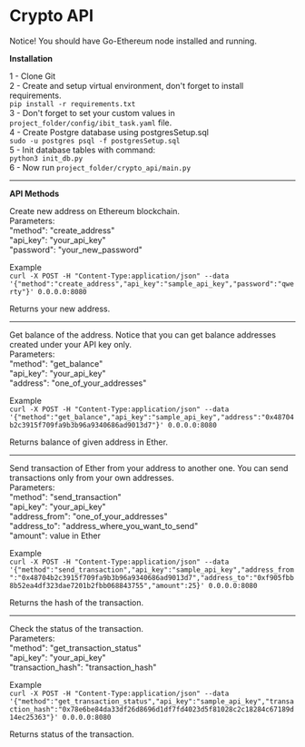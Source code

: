 # Crypto API
<p>Notice! You should have Go-Ethereum node installed and running.</p>
<p><b>Installation</b></p>
1 - Clone Git<br>
2 - Create and setup virtual environment, don't forget to install requirements.<br>
<code>pip install -r requirements.txt</code><br>
3 - Don't forget to set your custom values in <code>project_folder/config/ibit_task.yaml</code> file.<br>
4 - Create Postgre database using postgresSetup.sql<br> 
<code>sudo -u postgres psql -f postgresSetup.sql</code><br>
5 - Init database tables with command:<br>
<code>python3 init_db.py</code><br>
6 - Now run <code>project_folder/crypto_api/main.py</code><br>
<hr>
<p><b>API Methods</b></p>
<p>Create new address on Ethereum blockchain.<br>
Parameters:<br>
"method": "create_address"<br>
"api_key": "your_api_key"<br>
"password": "your_new_password"<br></p>
<p>Example<br>
<code>curl -X POST -H "Content-Type:application/json" --data '{"method":"create_address","api_key":"sample_api_key","password":"qwerty"}' 0.0.0.0:8080</code></p>
<p>Returns your new address.</p>
<hr>
<p>Get balance of the address. Notice that you can get balance addresses created under your API key only.<br>
Parameters:<br>
"method": "get_balance"<br>
"api_key": "your_api_key"<br>
"address": "one_of_your_addresses"<br></p>
<p>Example<br>
<code>curl -X POST -H "Content-Type:application/json" --data '{"method":"get_balance","api_key":"sample_api_key","address":"0x48704b2c3915f709fa9b3b96a9340686ad9013d7"}' 0.0.0.0:8080</code></p>
<p>Returns balance of given address in Ether.</p>
<hr>
<p>Send transaction of Ether from your address to another one. You can send transactions only from your own addresses.<br>
Parameters:<br>
"method": "send_transaction"<br>
"api_key": "your_api_key"<br>
"address_from": "one_of_your_addresses"<br>
"address_to": "address_where_you_want_to_send"<br>
"amount": value in Ether<br></p>
<p>Example<br>
<code>curl -X POST -H "Content-Type:application/json" --data '{"method":"send_transaction","api_key":"sample_api_key","address_from":"0x48704b2c3915f709fa9b3b96a9340686ad9013d7","address_to":"0xf905fbb8b52ea4df323dae7201b2fbb068843755","amount":25}' 0.0.0.0:8080</code></p>
<p>Returns the hash of the transaction.</p>
<hr>
<p>Check the status of the transaction.<br>
Parameters:<br>
"method": "get_transaction_status"<br>
"api_key": "your_api_key"<br>
"transaction_hash": "transaction_hash"<br></p>
<p>Example<br>
<code>curl -X POST -H "Content-Type:application/json" --data '{"method":"get_transaction_status","api_key":"sample_api_key","transaction_hash":"0x78e6be84da33df26d8696d1df7fd4023d5f81028c2c18284c67189d14ec25363"}' 0.0.0.0:8080</code></p>
<p>Returns status of the transaction.</p>
